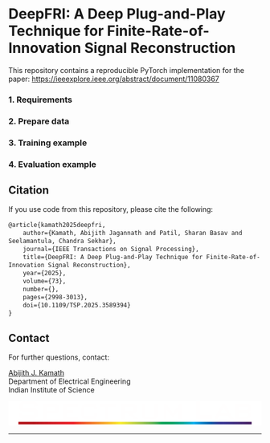 # DeepFRI: A Deep Plug-and-Play Technique for Finite-Rate-of-Innovation Signal Reconstruction
This repository contains a reproducible PyTorch implementation for the paper: https://ieeexplore.ieee.org/abstract/document/11080367

### 1. Requirements

### 2. Prepare data

### 3. Training example

### 4. Evaluation example

## Citation
If you use code from this repository, please cite the following:

```
@article{kamath2025deepfri,
	author={Kamath, Abijith Jagannath and Patil, Sharan Basav and Seelamantula, Chandra Sekhar},
	journal={IEEE Transactions on Signal Processing}, 
	title={DeepFRI: A Deep Plug-and-Play Technique for Finite-Rate-of-Innovation Signal Reconstruction}, 
	year={2025},
	volume={73},
	number={},
	pages={2998-3013},
	doi={10.1109/TSP.2025.3589394}
}
```

## Contact

For further questions, contact:

[Abijith J. Kamath](mailto:abijithj@iisc.ac.in)<br>
Department of Electrical Engineering<br>
Indian Institute of Science

![Spectrum Lab logo](assets/spectrum.png)

---

